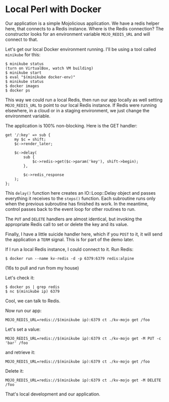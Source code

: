 # Local Perl with Docker

Our application is a simple Mojolicious application. We have a redis helper here, that connects to a Redis instance. Where is the Redis connection? The constructor looks for an environment variable `MOJO_REDIS_URL` and will connect to that.

Let's get our local Docker environment running. I'll be using a tool called `minikube` for this:

    $ minikube status
    (turn on VirtualBox, watch VM building)
    $ minikube start
    $ eval "$(minikube docker-env)"
    $ minikube status
    $ docker images
    $ docker ps

This way we could run a local Redis, then run our app locally as well setting `MOJO_REDIS_URL` to point to our local Redis instance. If Redis were running elsewhere, in a cloud or in a staging environment, we just change the environment variable.

The application is 100% non-blocking. Here is the GET handler:

    get '/:key' => sub {
        my $c = shift;
        $c->render_later;

        $c->delay(
            sub {
                $c->redis->get($c->param('key'), shift->begin);
            },

            $c->redis_response
        );
    };

This `delay()` function here creates an IO::Loop::Delay object and passes everything it receives to the `steps()` function. Each subroutine runs only when the previous subroutine has finished its work. In the meantime, control passes back to the event loop for other routines to run.

The `PUT` and `DELETE` handlers are almost identical, but invoking the appropriate Redis call to set or delete the key and its value.

Finally, I have a little suicide handler here, which if you `POST` to it, it will send the application a `TERM` signal. This is for part of the demo later.

If I run a local Redis instance, I could connect to it. Run Redis:

    $ docker run --name kv-redis -d -p 6379:6379 redis:alpine

(16s to pull and run from my house)

Let's check it:

    $ docker ps | grep redis
    $ nc $(minikube ip) 6379

Cool, we can talk to Redis.

Now run our app:

    MOJO_REDIS_URL=redis://$(minikube ip):6379 ct ./kv-mojo get /foo

Let's set a value:

    MOJO_REDIS_URL=redis://$(minikube ip):6379 ct ./kv-mojo get -M PUT -c 'bar' /foo

and retrieve it:

    MOJO_REDIS_URL=redis://$(minikube ip):6379 ct ./kv-mojo get /foo

Delete it:

    MOJO_REDIS_URL=redis://$(minikube ip):6379 ct ./kv-mojo get -M DELETE /foo

That's local development and our application.
